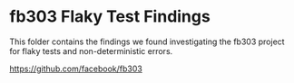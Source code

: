 # fb303 Flaky Test Findings
This folder contains the findings we found investigating the fb303 project for flaky tests and non-deterministic errors.

https://github.com/facebook/fb303

